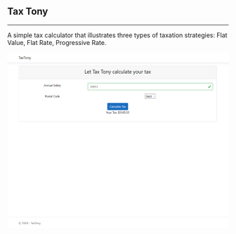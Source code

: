 ## Tax Tony

---

A simple tax calculator that illustrates three types of taxation strategies: Flat Value, Flat Rate, Progressive Rate.

<p align="center">
  <img src="Assets/TaxTony_Userinterface.png" alt="Tax Tony Interface" width="600" height="400" />
</p>
